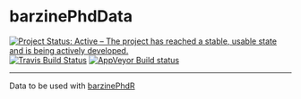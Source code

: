 # barzinePhdData 

[![Project Status: Active – The project has reached a stable, usable state and is being actively developed.](https://www.repostatus.org/badges/latest/active.svg)](https://www.repostatus.org/#active)
[![Travis Build Status](https://travis-ci.com/barzine/barzinePhdData.svg?branch=master)](https://travis-ci.com/barzine/barzinePhdData)
[![AppVeyor Build status](https://ci.appveyor.com/api/projects/status/08u1g2e4jhlw3i9h?svg=true)](https://ci.appveyor.com/project/barzine/barzinephddata)


---
Data to be used with [barzinePhdR](https://github.com/barzine/barzinePhdR)


